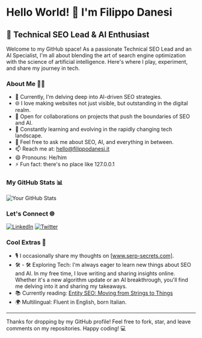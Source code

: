 # Hello World! 👋 I'm Filippo Danesi
## 🚀 Technical SEO Lead & AI Enthusiast

Welcome to my GitHub space! As a passionate Technical SEO Lead and an AI Specialist, I'm all about blending the art of search engine optimization with the science of artificial intelligence. Here's where I play, experiment, and share my journey in tech.

### About Me 🧑‍💻

- 🤖 Currently, I'm delving deep into AI-driven SEO strategies.
- 🌐 I love making websites not just visible, but outstanding in the digital realm.
- 🤝 Open for collaborations on projects that push the boundaries of SEO and AI.
- 🌱 Constantly learning and evolving in the rapidly changing tech landscape.
- 💬 Feel free to ask me about SEO, AI, and everything in between.
- 📫 Reach me at: hello@filippodanesi.it
- 😄 Pronouns: He/him
- ⚡ Fun fact: there's no place like 127.0.0.1

### My GitHub Stats 📊

![Your GitHub Stats](https://github-readme-stats.vercel.app/api?username=filippodanesi&show_icons=true)

### Let's Connect 🌐

[![LinkedIn](https://img.shields.io/badge/LinkedIn-filippodanesi-blue?style=flat-square&logo=linkedin)]([https://www.linkedin.com/in/filippodanesi/])
[![Twitter](https://img.shields.io/badge/Twitter-@filippodanesi-blue?style=flat-square&logo=twitter)]([https://twitter.com/filippodanesi])

### Cool Extras 🌟

- 🎙️ I occasionally share my thoughts on [www.serp-secrets.com].
- 🛠️ - 🛠️ Exploring Tech: I'm always eager to learn new things about SEO and AI. In my free time, I love writing and sharing insights online. Whether it's a new algorithm update or an AI breakthrough, you'll find me delving into it and sharing my takeaways.
- 📚 Currently reading: [Entity SEO: Moving from Strings to Things](https://dixonjones.com/seo-book/)
- 🌍 Multilingual: Fluent in English, born Italian.

---

Thanks for dropping by my GitHub profile! Feel free to fork, star, and leave comments on my repositories. Happy coding! 💻
